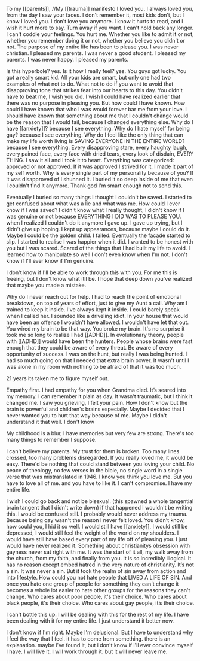 To my [[parents]], //My [[trauma]] manifesto
I loved you. I always loved you, from the day I saw your faces. I don't remember it, most kids don't, but I know I loved you. I don't love you anymore. I know it hurts to read, and I wish it hurt more to say. Turn away if you want. I can't hold back any longer. I can't coddle your feelings. You hurt me. Whether you like to admit it or not, whether you remember doing it or not, whether you believe you didn't or not. The purpose of my entire life has been to please you. I was never christian. I pleased my parents. I was never a good student. I pleased my parents. I was never happy. I pleased my parents. 

Is this hyperbole? yes. Is it how I really feel? yes. You guys got lucky. You got a really smart kid. All your kids are smart, but only one had two examples of what not to do. What not to do if you want to avoid that disapproving tone that strikes fear into our hearts to this day. You didn't have to beat me, I wish you did. I wish I could have realized earlier that there was no purpose in pleasing you. But how could I have known. How could I have known that who I was would forever bar me from your love. I should have known that something about me that I couldn't change would be the reason that I would fail, because I changed everything else. Why do I have [[anxiety]]? because I see everything. Why do I hate myself for being gay? because I see everything. Why do I feel like the only thing that can make my life worth living is SAVING EVERYONE IN THE ENTIRE WORLD? because I see everything. Every disapproving stare, every haughty laugh, every pained face, every face with dried tears, every look of disdain, EVERY THING. I saw it all and I took it to heart. Everything was categorized: approved or not approved. If it was approved I strived for it. I made it part of my self worth. Why is every single part of my personality because of you? If it was disapproved of I shunned it. I buried it so deep inside of me that even I couldn't find it anymore. Thank god I'm smart enough not to send this. 

Eventually I buried so many things I thought I couldn't be saved. I started to get confused about what was a lie and what was me. How could I ever know if I was saved? I didn't know what I really thought, I didn't know if I was genuine or not because EVERYTHING I DID WAS TO PLEASE YOU. when I realized I couldn't do it anymore I gave up. I gave up trying, but I didn't give up hoping. I kept up appearances, because maybe I could do it. Maybe I could be the golden child. I failed. Eventually the facade started to slip. I started to realise I was happier when it did. I wanted to be honest with you but I was scared. Scared of the things that I had built my life to avoid. I learned how to manipulate so well I don't even know when I'm not. I don't know if I'll ever know if I'm genuine.

I don't know if I'll be able to work through this with you. For me this is freeing, but I don't know what itll be. I hope that deep down you've realized that maybe you made a mistake.

Why do I never reach out for help. I had to reach the point of emotional breakdown, on top of years of effort, just to give my Aunt a call. Why am I trained to keep it inside. I've always kept it inside. I could barely speak when I called her. I sounded like a driveling idiot. In your house that would have been an offence I wouldn't have allowed. I wouldn't have let that out. You wired my brain to be that way. You broke my brain. It's no surprise it took me so long to realize I had [[ADHD]]. In evolutionary theory, people with [[ADHD]] would have been the hunters. People whose brains were fast enough that they could be aware of every threat. Be aware of every opportunity of success. I was on the hunt, but really I was being hunted. I had so much going on that I needed that extra brain power. It wasn't until I was alone in my room with nothing to be afraid of that it was too much.

21 years its taken me to figure myself out.

Empathy first. I had empathy for you when Grandma died. It’s seared into my memory. I can remember it plain as day. It wasn't traumatic, but I think it changed me. I saw you grieving, I felt your pain. How I don't know but the brain is powerful and children's brains especially. Maybe I decided that I never wanted you to hurt that way because of me. Maybe I didn't understand it that well. I don't know

My childhood is a blur, I have memories but very few are strong. There's too many things to remember I suppose.

I can't believe my parents. My trust for them is broken. Too many lines crossed, too many problems disregarded. If you really loved me, it would be easy. There'd be nothing that could stand between you loving your child. No peace of theology, no few verses in the bible, no single word in a single verse that was mistranslated in 1946. I know you think you love me. But you have to love all of me. and you have to like it. I can't compromise. I have my entire life.

I wish I could go back and not be bisexual. (this spawned a whole tangential brain tangent that I didn't write down) if that happened I wouldn't be writing this. I would be confused still. I probably would never address my trauma. Because being gay wasn't the reason I never felt loved. You didn't know, how could you, I hid it so well. I would still have [[anxiety]], I would still be depressed, I would still feel the weight of the world on my shoulders. I would have still have based every part of my life off of pleasing you. I just would have never realized it. Something about christianitys obsession with gayness never sat right with me. It was the start of it all, my walk away from the church, from my faith, and finally from you. It is so incredibly illogical. It has no reason except embed hatred in the very nature of christianity. It’s not a sin. It was never a sin. But it took the realm of sin away from action and into lifestyle.  How could you not hate people that LIVED A LIFE OF SIN. And once you hate one group of people for something they can't change it becomes a whole lot easier to hate other groups for the reasons they can't change. Who cares about poor people, it's their choice. Who cares about black people, it's their choice. Who cares about gay people, it’s their choice.

I can't bottle this up. I will be dealing with this for the rest of my life. I have been dealing with it for my entire life. I just understand it better now.

I don't know if I'm right. Maybe I'm delusional. But I have to understand why I feel the way that I feel. it has to come from something. there is an explanation. maybe i've found it, but i don't know if i'll ever convince myself I have. I will live it. I will work through it. but it will never leave me.

